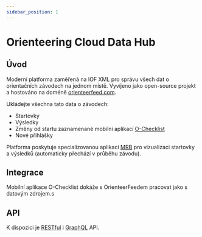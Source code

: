 ```yaml
---
sidebar_position: 1
---
```

# Orienteering Cloud Data Hub
## Úvod
Moderní platforma zaměřená na IOF XML pro správu všech dat o orientačních závodech na jednom místě. Vyvíjeno jako open-source projekt a hostováno na doméně [orienteerfeed.com](https://orienteerfeed.com).

Ukládejte všechna tato data o závodech:
- Startovky
- Výsledky
- Změny od startu zaznamenané mobilní aplikací [O-Checklist](https://stigning.se/checklist/help_en.html)
- Nové přihlášky

Platforma poskytuje specializovanou aplikaci [MRB](https://api.orienteerfeed.com/mrb/) pro vizualizaci startovky a výsledků (automaticky přechází v průběhu závodu).

## Integrace
Mobilní aplikace O-Checklist dokáže s OrienteerFeedem pracovat jako s datovým zdrojem.s

## API
K dispozici je [RESTful](https://api.orienteerfeed.com/api-docs/) i [GraphQL](https://api.orienteerfeed.com/graphql) API.